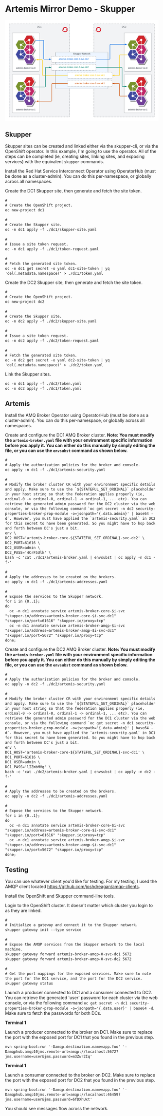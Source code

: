 # Artemis Mirror Demo - Skupper

![Artemis Mirror Demo - Skupper - Architecture](img/architecture.png)

## Skupper

Skupper sites can be created and linked either via the skupper-cli, or via the OpenShift operator. In this example, I'm going to use the operator. All of the steps can be completed (ie, creating sites, linking sites, and exposing services) with the equivalent `skupper` commands.

Install the Red Hat Service Interconnect Operator using OperatorHub (must be done as a cluster-admin). You can do this per-namespace, or globally across all namespaces.

Create the DC1 Skupper site, then generate and fetch the site token.

```
#
# Create the OpenShift project.
oc new-project dc1

#
# Create the Skupper site.
oc -n dc1 apply -f ./dc1/skupper-site.yaml

#
# Issue a site token request.
oc -n dc1 apply -f ./dc1/token-request.yaml

#
# Fetch the generated site token.
oc -n dc1 get secret -o yaml dc1-site-token | yq 'del(.metadata.namespace)' > ./dc1/token.yaml
```

Create the DC2 Skupper site, then generate and fetch the site token.

```
#
# Create the OpenShift project.
oc new-project dc2

#
# Create the Skupper site.
oc -n dc2 apply -f ./dc2/skupper-site.yaml

#
# Issue a site token request.
oc -n dc2 apply -f ./dc2/token-request.yaml

#
# Fetch the generated site token.
oc -n dc2 get secret -o yaml dc2-site-token | yq 'del(.metadata.namespace)' > ./dc2/token.yaml
```

Link the Skupper sites.

```
oc -n dc1 apply -f ./dc2/token.yaml
oc -n dc2 apply -f ./dc1/token.yaml
```

## Artemis

Install the AMQ Broker Operator using OperatorHub (must be done as a cluster-admin). You can do this per-namespace, or globally across all namespaces.

Create and configure the DC1 AMQ Broker cluster. __Note: You must modify the `artemis-broker.yaml` file with your environment specific information before you apply it. You can either do this manually by simply editing the file, or you can use the `envsubst` command as shown below.__

```
#
# Apply the authorization policies for the broker and console.
oc apply -n dc1 -f ./dc1/artemis-security.yaml

#
# Modify the broker cluster CR with your environment specific details and apply. Make sure to use the `${STATEFUL_SET_ORDINAL}` placeholder in your host string so that the federation applies properly (ie, ordinal-0 -> ordinal-0, ordinal-1 -> ordinal-1, ... etc). You can retrieve the generated admin password for the DC2 cluster via the web console, or via the following command `oc get secret -n dc2 security-properties-broker-prop-module -o=jsonpath='{.data.admin}' | base64 -d`. However, you must have applied the `artemis-security.yaml` in DC2 for this secret to have been generated. So you might have to hop back and forth between DC's just a bit.
env \
DC2_HOST='artemis-broker-core-${STATEFUL_SET_ORDINAL}-svc-dc2' \
DC2_PORT=61616 \
DC2_USER=admin \
DC2_PASS='4CrF5Ulk' \
bash -c 'cat ./dc1/artemis-broker.yaml | envsubst | oc apply -n dc1 -f-'

#
# Apply the addresses to be created on the brokers.
oc apply -n dc1 -f ./dc1/artemis-addresses.yaml

#
# Expose the services to the Skupper network.
for i in {0..1};
do
  oc -n dc1 annotate service artemis-broker-core-$i-svc "skupper.io/address=artemis-broker-core-$i-svc-dc1" "skupper.io/port=61616" "skupper.io/proxy=tcp"
  oc -n dc1 annotate service artemis-broker-amqp-$i-svc "skupper.io/address=artemis-broker-amqp-$i-svc-dc1" "skupper.io/port=5672" "skupper.io/proxy=tcp"
done;
```

Create and configure the DC2 AMQ Broker cluster. __Note: You must modify the `artemis-broker.yaml` file with your environment specific information before you apply it. You can either do this manually by simply editing the file, or you can use the `envsubst` command as shown below.__

```
#
# Apply the authorization policies for the broker and console.
oc apply -n dc2 -f ./dc2/artemis-security.yaml

#
# Modify the broker cluster CR with your environment specific details and apply. Make sure to use the `${STATEFUL_SET_ORDINAL}` placeholder in your host string so that the federation applies properly (ie, ordinal-0 -> ordinal-0, ordinal-1 -> ordinal-1, ... etc). You can retrieve the generated admin password for the DC1 cluster via the web console, or via the following command `oc get secret -n dc1 security-properties-broker-prop-module -o=jsonpath='{.data.admin}' | base64 -d`. However, you must have applied the `artemis-security.yaml` in DC1 for this secret to have been generated. So you might have to hop back and forth between DC's just a bit.
env \
DC1_HOST='artemis-broker-core-${STATEFUL_SET_ORDINAL}-svc-dc1' \
DC1_PORT=61616 \
DC1_USER=admin \
DC1_PASS='lIZmbMVg' \
bash -c 'cat ./dc2/artemis-broker.yaml | envsubst | oc apply -n dc2 -f-'

#
# Apply the addresses to be created on the brokers.
oc apply -n dc2 -f ./dc2/artemis-addresses.yaml

#
# Expose the services to the Skupper network.
for i in {0..1};
do
  oc -n dc1 annotate service artemis-broker-core-$i-svc "skupper.io/address=artemis-broker-core-$i-svc-dc1" "skupper.io/port=61616" "skupper.io/proxy=tcp"
  oc -n dc1 annotate service artemis-broker-amqp-$i-svc "skupper.io/address=artemis-broker-amqp-$i-svc-dc1" "skupper.io/port=5672" "skupper.io/proxy=tcp"
done;
```

## Testing

You can use whatever client you'd like for testing. For my testing, I used the AMQP client located https://github.com/joshdreagan/amqp-clients.

Install the OpenShift and Skupper command-line tools.

Login to the OpenShift cluster. It doesn't matter which cluster you login to as they are linked.

```
#
# Initialize a gateway and connect it to the Skupper network.
skupper gateway init --type service

#
# Expose the AMQP services from the Skupper network to the local machine.
skupper gateway forward artemis-broker-amqp-0-svc-dc1 5672
skupper gateway forward artemis-broker-amqp-0-svc-dc2 5672

#
# Get the port mappings for the exposed services. Make sure to note the port for the DC1 service, and the port for the DC2 service.
skupper gateway status
```

Launch a producer connected to DC1 and a consumer connected to DC2. You can retrieve the generated 'user' password for each cluster via the web console, or via the following command `oc get secret -n dc1 security-properties-broker-prop-module -o=jsonpath='{.data.user}' | base64 -d`. Make sure to fetch the passwords for both DCs.

__Terminal 1__

Launch a producer connected to the broker on DC1. Make sure to replace the port with the exposed port for DC1 that you found in the previous step.

```
mvn spring-boot:run '-Damqp.destination.name=app.foo' '-Damqphub.amqp10jms.remote-url=amqp://localhost:5672?jms.username=user&jms.password=m3Zwr2Iq'
```

__Terminal 1__

Launch a consumer connected to the broker on DC2. Make sure to replace the port with the exposed port for DC2 that you found in the previous step.

```
mvn spring-boot:run '-Damqp.destination.name=app.foo' '-Damqphub.amqp10jms.remote-url=amqp://localhost:46459?jms.username=user&jms.password=6fDXhUxt'
```

You should see messages flow across the network.
